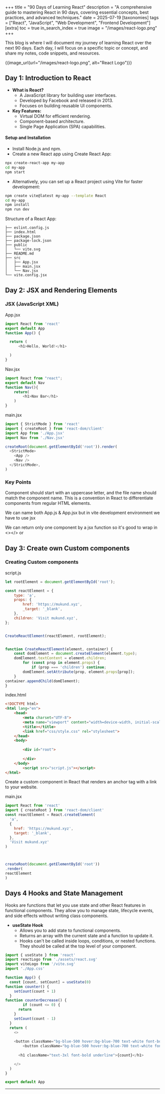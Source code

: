 +++
title = "90 Days of Learning React"
description = "A comprehensive guide to mastering React in 90 days, covering essential concepts, best practices, and advanced techniques."
date = 2025-07-19
[taxonomies]
tags = ["React", "JavaScript", "Web Development", "Frontend Development"]
[extra]
toc = true
in_search_index = true
image = "/images/react-logo.png"
+++

This blog is where I will document my journey of learning React over the next 90 days. Each day, I will focus on a specific topic or concept, and share my notes, code snippets, and resources.

{{image_url(url="/images/react-logo.png", alt="React Logo")}}
## Day 1: Introduction to React
- **What is React?**
  - A JavaScript library for building user interfaces.
  - Developed by Facebook and released in 2013.
  - Focuses on building reusable UI components.
- **Key Features:**
    - Virtual DOM for efficient rendering.
    - Component-based architecture.
    - Single Page Application (SPA) capabilities.
#### Setup and Installation
- Install Node.js and npm.
- Create a new React app using Create React App:
```bash
npx create-react-app my-app
cd my-app
npm start
```
- Alternatively, you can set up a React project using Vite for faster development:

```bash
npm create vite@latest my-app --template React
cd my-app
npm install 
npm run dev 
```

Structure of a React App:
```plaintext
├── eslint.config.js
├── index.html
├── package.json
├── package-lock.json
├── public
│   └── vite.svg
├── README.md
├── src
│   ├── App.jsx
│   ├── main.jsx
│   └── Nav.jsx
└── vite.config.jsx
```
## Day 2: JSX and Rendering Elements 
### JSX (JavaScript XML)
App.jsx
```js
import React from 'react'
export default App
function App() {

  return (
	  <h1>Hello, World!</h1>

  )
}
```

Nav.jsx
```js
import React from "react";
export default Nav 
function Nav(){
	return(
		<h1>Nav Bar</h1>
	)
}
```

main.jsx
```js 
import { StrictMode } from 'react'
import { createRoot } from 'react-dom/client'
import App from './App.jsx'
import Nav from './Nav.jsx'

createRoot(document.getElementById('root')).render(
  <StrictMode>
    <App />
    <Nav />
  </StrictMode>,
)
```
### Key Points
Component should  start with an uppercase letter, and the file name should match the component name. This is a convention in React to differentiate components from regular HTML elements.

 We can name both App.js & App.jsx but in vite development environment we have to use jsx

We can return only one component by a jsx function so it's good to wrap in <></> or <div></div>

## Day 3: Create own Custom components
### Creating Custom components
script.js 
```js 
let rootElement = document.getElementById('root');

const reactElement = {
	type: 'a',
	props: {
		href: 'https://mukund.xyz',
		_target: '_blank',
	},
	children: 'Visit mukund.xyz',
};


CreateReactElement(reactElement, rootElement);


function CreateReactElement(element, container) {
	const domElement = document.createElement(element.type);
	domElement.textContent = element.children;
        for (const prop in element.props) {
			if (prop === 'children') continue;
		domElement.setAttribute(prop, element.props[prop]);
	}
container.appendChild(domElement);
}
```

index.html
```html
<!DOCTYPE html>
<html lang="en">
	<head>
		<meta charset="UTF-8">
		<meta name="viewport" content="width=device-width, initial-scale=1">
		<title></title>
		<link href="css/style.css" rel="stylesheet">
	</head>
	<body>
	
		<div id="root">
			
		</div>
	</body>
		<script src="script.js"></script>
</html>
```

Create a custom component in React that renders an anchor tag with a link to your website.

main.jsx
```js 
import React from 'react'
import { createRoot } from 'react-dom/client'
const reactElement = React.createElement(
  'a',
  {
    href: 'https://mukund.xyz',
    target: '_blank',
  },
  'Visit mukund.xyz'
)



createRoot(document.getElementById('root'))
.render(
reactElement
)
```

## Days 4 Hooks and State Management
Hooks are functions that let you use state and other React features in functional components. They allow you to manage state, lifecycle events, and side effects without writing class components.

- **useState Hook**
  - Allows you to add state to functional components.
  - Returns an array with the current state and a function to update it.
  - Hooks can't be called inside loops, conditions, or nested functions. They should be called at the top level of your component.
  

```js 
import { useState } from 'react'
import reactLogo from './assets/react.svg'
import viteLogo from '/vite.svg'
import './App.css'

function App() {
  const [count, setCount] = useState(0)
function counter() {
    setCount(count + 1)
  }
function counterDecrease() {
	    if (count <= 0) {
      return
    }
    setCount(count - 1)
  }
  return (
    <>
	  
	<button className="bg-blue-500 hover:bg-blue-700 text-white font-bold py-2 px-4 rounded" onClick={counter}>Click To Increase count : {count}</button>
	  	<button className="bg-blue-500 hover:bg-blue-700 text-white font-bold py-2 px-4 rounded" onClick={counterDecrease}>Click To Decrease count : {count}</button>
	  
	  <h1 className="text-3xl font-bold underline">{count}</h1>

    </>
  )
}

export default App
```







---
